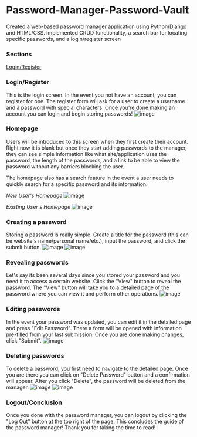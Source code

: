 # Password-Manager-Password-Vault

Created a web-based password manager application using Python/Django and HTML/CSS. Implemented CRUD functionality, a search bar for locating specific passwords, and a login/register screen

### Sections
[Login/Register]([#-login/register)

### Login/Register
This is the login screen. In the event you not have an account, you can register for one.
The register form will ask for a user to create a username and a password with special characters. Once you're done making an account you can login and begin storing passwords!
![image](https://github.com/noahe10/Password-Manager-Password-Vault/assets/118136389/ece87b9d-4c80-45ec-ac46-3c384fe44a98)

### Homepage
Users will be introduced to this screen when they first create their account. Right now it is blank but once they start adding passwords to the manager, they can see simple information like
what site/application uses the password, the length of the passwords, and a link to be able to view the password without any barriers blocking the user.

The homepage also has a search feature in the event a user needs to quickly search for a specific password and its information.

*New User's Homepage*
![image](https://github.com/noahe10/Password-Manager-Password-Vault/assets/118136389/6e1b7fac-6617-47b6-801d-b9eec9a87808)

*Existing User's Homepage*
![image](https://github.com/noahe10/Password-Manager-Password-Vault/assets/118136389/37e20d8c-a152-440a-b808-d81e42e4f9d0)

### Creating a password
Storing a password is really simple. Create a title for the password (this can be website's name/personal name/etc.), input the password, and click the submit button.
![image](https://github.com/noahe10/Password-Manager-Password-Vault/assets/118136389/8e15cca8-63e6-410a-8723-1a2bc7a8a989)
![image](https://github.com/noahe10/Password-Manager-Password-Vault/assets/118136389/096a454e-c4bd-4c2a-bb44-e3bfec0d01f3)

### Revealing passwords
Let's say its been several days since you stored your password and you need it to access a certain website. Click the "View" button to reveal the password. The "View" button will take you
to a detailed page of the password where you can view it and perform other operations.
![image](https://github.com/noahe10/Password-Manager-Password-Vault/assets/118136389/acc47d43-c3bf-4f3f-b2e6-0c9d3d398252)

### Editing passwords
In the event your password was updated, you can edit it in the detailed page and press "Edit Password". There a form will be opened with information pre-filled from your last submission. Once you are done making
changes, click "Submit".
![image](https://github.com/noahe10/Password-Manager-Password-Vault/assets/118136389/c243820d-0d43-48ca-a66b-453973749ff0)

### Deleting passwords
To delete a password, you first need to navigate to the detailed page. Once you are there you can click on "Delete Password" button and a confirmation will appear. After you click "Delete", the password will be
deleted from the manager.
![image](https://github.com/noahe10/Password-Manager-Password-Vault/assets/118136389/df89a18a-f635-4622-be3e-728be489c3c9)
![image](https://github.com/noahe10/Password-Manager-Password-Vault/assets/118136389/6e1b7fac-6617-47b6-801d-b9eec9a87808)

### Logout/Conclusion
Once you done with the password manager, you can logout by clicking the "Log Out" button at the top right of the page. This concludes the guide of the password manager! Thank you for taking the time to read!
